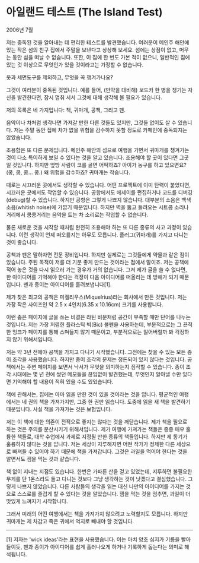 # 아일랜드 테스트 (The Island Test)

2006년 7월

저는 중독된 것을 알아내는 데 편리한 테스트를 발견했습니다. 여러분이 메인주 해안에 있는 작은 섬의 친구 집에서 주말을 보낸다고 상상해 보세요. 섬에는 상점이 없고, 머무는 동안 섬을 떠날 수 없습니다. 또한, 이 집에 한 번도 가본 적이 없으니, 일반적인 집에 있는 것 이상으로 무엇인가 있을 것이라고는 가정할 수 없습니다.

옷과 세면도구를 제외하고, 무엇을 꼭 챙겨가나요?

그것이 여러분이 중독된 것입니다. 예를 들어, (만약을 대비해) 보드카 한 병을 챙기는 자신을 발견한다면, 잠시 멈춰 서서 그것에 대해 생각해 볼 필요가 있습니다.

저의 목록은 네 가지입니다: 책, 귀마개, 공책, 그리고 펜.

음악이나 차처럼 생각나면 가져갈 만한 다른 것들도 있지만, 그것들 없이도 살 수 있습니다. 저는 주말 동안 집에 차가 없을 위험을 감수하지 못할 정도로 카페인에 중독되지는 않았습니다.

조용함은 또 다른 문제입니다. 메인주 해안의 섬으로 여행을 가면서 귀마개를 챙겨가는 것이 다소 특이하게 보일 수 있다는 것을 알고 있습니다. 조용해야 할 곳이 있다면 그곳일 것입니다. 하지만 옆방 사람이 코를 골면 어떡하죠? 아이가 농구를 하고 있으면요? (쿵, 쿵, 쿵… 쿵.) 왜 위험을 감수하죠? 귀마개는 작습니다.

때로는 시끄러운 곳에서도 생각할 수 있습니다. 어떤 프로젝트에 이미 탄력이 붙었다면, 시끄러운 곳에서도 작업할 수 있습니다. 공항에서도 에세이를 편집하거나 코드를 디버깅(debug)할 수 있습니다. 하지만 공항은 그렇게 나쁘지 않습니다. 대부분의 소음은 백색 소음(whitish noise)에 가깝기 때문입니다. 하지만 벽을 뚫고 들려오는 시트콤 소리나 거리에서 쿵쿵거리는 음악을 트는 차 소리로는 작업할 수 없습니다.

물론 새로운 것을 시작할 때처럼 완전히 조용해야 하는 또 다른 종류의 사고 과정이 있습니다. 이런 생각이 언제 떠오를지는 아무도 모릅니다. 플러그(귀마개)를 가지고 다니는 것이 좋습니다.

공책과 펜은 말하자면 전문 장비입니다. 하지만 실제로는 그것들에게 약물과 같은 점이 있습니다. 주된 목적이 저를 더 기분 좋게 만드는 것이라는 점에서 말이죠. 저는 공책에 적어 놓은 것을 다시 읽으러 가는 경우가 거의 없습니다. 그저 제가 글을 쓸 수 없다면, 한 아이디어를 기억해야 한다는 걱정이 다음 아이디어를 떠올리는 데 방해가 되기 때문입니다. 펜과 종이는 아이디어를 흘려보냅니다[1].

제가 찾은 최고의 공책은 미켈리우스(Miquelrius)라는 회사에서 만든 것입니다. 저는 가장 작은 사이즈인 약 2.5 x 4인치(6.35 x 10.16cm) 크기를 사용합니다.

이런 좁은 페이지에 글을 쓰는 비결은 라틴 비문처럼 공간이 부족할 때만 단어를 나누는 것입니다. 저는 가장 저렴한 플라스틱 빅(Bic) 볼펜을 사용하는데, 부분적으로는 그 끈적한 잉크가 페이지를 통해 스며들지 않기 때문이고, 부분적으로는 잃어버릴까 봐 걱정하지 않기 위해서입니다.

저는 약 3년 전에야 공책을 가지고 다니기 시작했습니다. 그전에는 찾을 수 있는 모든 종이 조각을 사용했습니다. 하지만 종이 조각의 문제는 정돈되어 있지 않다는 것입니다. 공책에서는 주변 페이지를 보면서 낙서가 무엇을 의미하는지 짐작할 수 있습니다. 종이 조각 시대에는 몇 년 전에 썼던 메모들을 끊임없이 발견했는데, 무엇인지 알아낼 수만 있다면 기억해야 할 내용이 적혀 있을 수도 있었습니다.

책에 관해서는, 집에는 아마 읽을 만한 것이 있을 것이라는 것을 압니다. 평균적인 여행에서는 네 권의 책을 가져가지만, 그중 한 권만 읽습니다. 도중에 읽을 새 책을 발견하기 때문입니다. 사실 책을 가져가는 것은 보험입니다.

저는 이 책에 대한 의존이 전적으로 좋지는 않다는 것을 깨닫습니다. 제가 책을 필요로 하는 것은 주의를 분산시키기 위해서입니다. 제가 여행에 가져가는 책들은 종종 매우 훌륭한 책들로, 대학 수업에서 과제로 지정될 만한 종류의 책들입니다. 하지만 제 동기가 훌륭하지 않다는 것을 압니다. 저는 세상이 지루해지면 어떤 작가가 정제한 다른 세상으로 빠져들 수 있어야 하기 때문에 책을 가져갑니다. 그것은 과일을 먹어야 한다는 것을 알면서도 잼을 먹는 것과 같습니다.

책 없이 지내는 지점도 있습니다. 한번은 가파른 산을 걷고 있었는데, 지루하면 불필요한 무게를 단 1온스라도 들고 다니는 것보다 그냥 생각하는 것이 낫겠다고 결심했습니다. 그렇게 나쁘지 않았습니다. 다른 사람들의 생각을 읽는 대신 나만의 아이디어를 가지는 것으로 스스로를 즐겁게 할 수 있다는 것을 알았습니다. 잼을 먹는 것을 멈추면, 과일이 더 맛있게 느껴지기 시작합니다.

그래서 미래의 어떤 여행에서는 책을 가져가지 않으려고 노력할지도 모릅니다. 하지만 귀마개는 제 차갑고 죽은 귀에서 억지로 빼내야 할 것입니다.

---
[1] 저자는 'wick ideas'라는 표현을 사용했습니다. 이는 마치 양초 심지가 기름을 빨아들이듯, 펜과 종이가 아이디어를 쉽게 흘러나오게 하거나 기록하게 돕는다는 의미로 해석됩니다.